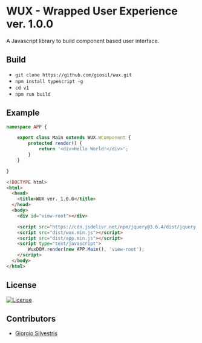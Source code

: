# WUX - Wrapped User Experience ver. 1.0.0

A Javascript library to build component based user interface.

## Build

- `git clone https://github.com/giosil/wux.git`
- `npm install typescript -g`
- `cd v1`
- `npm run build`

## Example

```typescript
namespace APP {

    export class Main extends WUX.WComponent {
        protected render() {
            return '<div>Hello World!</div>';
        }
    }

}
```

```html
<!DOCTYPE html>
<html>
  <head>
    <title>WUX ver. 1.0.0</title>
  </head>
  <body>
    <div id="view-root"></div>

    <script src="https://cdn.jsdelivr.net/npm/jquery@3.6.4/dist/jquery.min.js"></script>
    <script src="dist/wux.min.js"></script>
    <script src="dist/app.min.js"></script>
    <script type="text/javascript">
        WuxDOM.render(new APP.Main(), 'view-root');
    </script>
  </body>
</html>
```

## License

[![License](https://img.shields.io/badge/License-Apache_2.0-blue.svg)](https://opensource.org/licenses/Apache-2.0)

## Contributors

* [Giorgio Silvestris](https://github.com/giosil)
